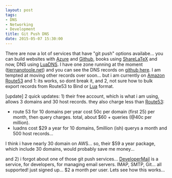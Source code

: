 ```yaml
---
layout: post
tags:
- DNS
- Networking
- Development
title: Git Push DNS
date: 2015-05-07 15:30:00
---
```

There are now a lot of services that have "git push" options availabe... you can build websites with 
[Azure][1] and [Github][2], books using [ShareLaTeX][3] and now, DNS using [LuaDNS][4]. I have one zone 
running at the moment ([tiernanotoole.net][5]) and you can see the DNS records on [github here][6]. I am 
tempted at moving other records over soon... but i am currently on [Amazon Route53][7] and 1: its works, so 
dont break it, and 2, not sure how to bulk export records from Route53 to Bind or [Lua][8] format. 

[update] 2 quick updates: 1) their free account, which is what i am using, allows 3 domains and 30 host 
records. they also charge less than [Route53][7]:

* route 53 for 10 domains per year cost 50c per domain (first 25) per month, then query charges. total, 
about $60 + queries (@40c per million).
* luadns cost $29 a year for 10 domains, 5million (ish) querys a month and 500 host records...

I think i have nearly 30 domain on AWS... so, their $59 a year package, which include 30 domains, would 
probably save me money... 

and 2) i forgot about one of those git push services... [DeveloperMail][9] is a service, for developers, 
for managing email servers. IMAP, SMTP, Git... all supported! just signed up... $2 a month per user. Lets 
see how this works... 


[1]:http://www.azure.com
[2]:http://www.github.com
[3]:https://www.sharelatex.com/
[4]:http://luadns.com
[5]:http://www.tiernanotoole.net
[6]:https://github.com/tiernano/dns
[7]:http://aws.amazon.com/route53
[8]:http://www.luadns.com/help.html#lua-zone-file-format
[9]:https://developermail.io/
